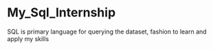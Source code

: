 # My_Sql_Internship
SQL is primary language for querying the dataset, fashion to learn and apply my skills
